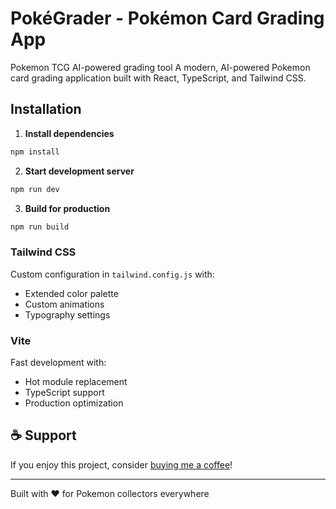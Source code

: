 # PokéGrader - Pokémon Card Grading App

Pokemon TCG AI-powered grading tool
A modern, AI-powered Pokemon card grading application built with React, TypeScript, and Tailwind CSS.

## Installation

1. **Install dependencies**

```bash
npm install
```

2. **Start development server**

```bash
npm run dev
```

3. **Build for production**

```bash
npm run build
```

### Tailwind CSS

Custom configuration in `tailwind.config.js` with:

- Extended color palette
- Custom animations
- Typography settings

### Vite

Fast development with:

- Hot module replacement
- TypeScript support
- Production optimization

## ☕ Support

If you enjoy this project, consider [buying me a coffee](https://buymeacoffee.com/jaynemoon)!

---

Built with ❤️ for Pokemon collectors everywhere
